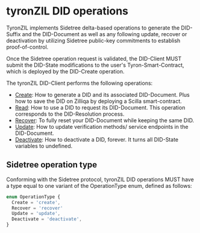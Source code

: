 # tyronZIL DID operations

TyronZIL implements Sidetree delta-based operations to generate the DID-Suffix and the DID-Document as well as any following update, recover or deactivation by utilizing Sidetree public-key commitments to establish proof-of-control.

Once the Sidetree operation request is validated, the DID-Client MUST submit the DID-State modifications to the user's Tyron-Smart-Contract, which is deployed by the DID-Create operation.

The tyronZIL DID-Client performs the following operations:

- [Create](./CRUD/did-create.md): How to generate a DID and its associated DID-Document. Plus how to save the DID on Zilliqa by deploying a Scilla smart-contract.
- [Read](./CRUD/did-resolve.md): How to use a DID to request its DID-Document. This operation corresponds to the DID-Resolution process.
- [Recover](./CRUD/did-recover.md): To fully reset your DID-Document while keeping the same DID.
- [Update](./CRUD/did-recover.md): How to update verification methods/ service endpoints in the DID-Document.
- [Deactivate](./CRUD/did-deactivate.md): How to deactivate a DID, forever. It turns all DID-State variables to undefined.

## Sidetree operation type

Conforming with the Sidetree protocol, tyronZIL DID operations MUST have a type equal to one variant of the OperationType enum, defined as follows:

```ts
enum OperationType {
  Create = 'create',
  Recover = 'recover'
  Update = 'update',
  Deactivate = 'deactivate',
}
```
